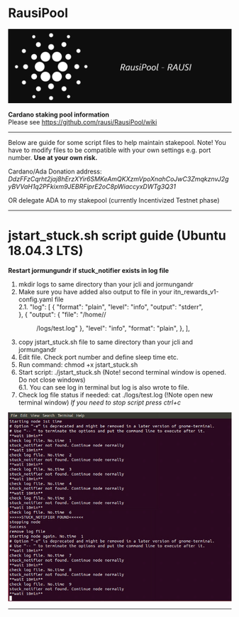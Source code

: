 # RausiPool
![Distribution](https://github.com/rausi/RausiPool/blob/master/RausiPool.PNG)

**Cardano staking pool information**<br>
Please see https://github.com/rausi/RausiPool/wiki

---
Below are guide for some script files to help maintain stakepool. Note! You have to modify files to be compatible with your own settings e.g. port number. **Use at your own risk.**

Cardano/Ada Donation address: _DdzFFzCqrht2jaj8hErzXYir6SMKeAmQKXzmVpoXnahCoJwC3ZmqkznvJ2gyBVVaH1q2PFkixm9JEBRFiprE2oC8pWiaccyxDWTg3Q31_

OR delegate ADA to my stakepool (currently Incentivized Testnet phase)

---
# jstart_stuck.sh script guide (Ubuntu 18.04.3 LTS)
**Restart jormungundr if stuck_notifier exists in log file**
1. mkdir logs to same directory than your jcli and jormungandr
2. Make sure you have added also output to file in your itn_rewards_v1-config.yaml file<br>
  2.1. "log": [
    {
      "format": "plain",
      "level": "info",
      "output": "stderr",   
    },
    {
      "output": {
        "file": "/home/<username>/<dir>/logs/test.log"
        },
      "level": "info",
      "format": "plain",
    },
  ],
3. copy jstart_stuck.sh file to same directory than your jcli and jormungandr
4. Edit file. Check port number and define sleep time etc.
5. Run command: chmod +x jstart_stuck.sh
6. Start script: ./jstart_stuck.sh (Note! second terminal window is opened. Do not close windows)<br>
  6.1. You can see log in terminal but log is also wrote to file.
7. Check log file status if needed: cat ./logs/test.log (!Note open new terminal window)
_If you need to stop script press ctrl+c_

![Distribution](https://github.com/rausi/RausiPool/blob/master/stuck_notifier.png)

---

